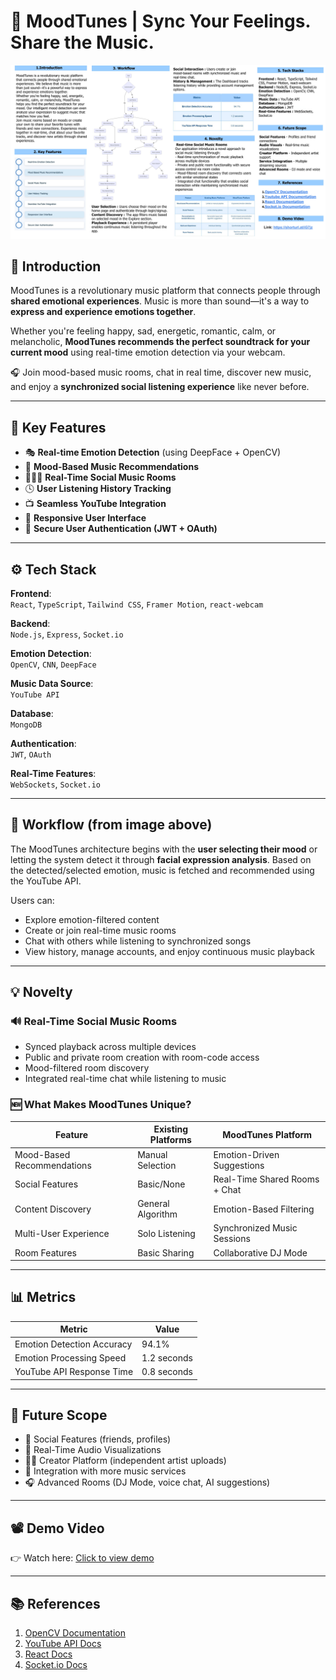 # 🎵 MoodTunes | Sync Your Feelings. Share the Music.

![MoodTunes Workflow](./MoodTunes_workflow.jpg)

## 🌟 Introduction

MoodTunes is a revolutionary music platform that connects people through **shared emotional experiences**. Music is more than sound—it's a way to **express and experience emotions together**.

Whether you're feeling happy, sad, energetic, romantic, calm, or melancholic, **MoodTunes recommends the perfect soundtrack for your current mood** using real-time emotion detection via your webcam.

🎧 Join mood-based music rooms, chat in real time, discover new music, and enjoy a **synchronized social listening experience** like never before.

---

## 🚀 Key Features

- 🎭 **Real-time Emotion Detection** (using DeepFace + OpenCV)
- 🎵 **Mood-Based Music Recommendations**
- 🧑‍🤝‍🧑 **Real-Time Social Music Rooms**
- 🕓 **User Listening History Tracking**
- 📺 **Seamless YouTube Integration**
- 📱 **Responsive User Interface**
- 🔐 **Secure User Authentication (JWT + OAuth)**

---

## ⚙️ Tech Stack

**Frontend**:  
`React`, `TypeScript`, `Tailwind CSS`, `Framer Motion`, `react-webcam`

**Backend**:  
`Node.js`, `Express`, `Socket.io`

**Emotion Detection**:  
`OpenCV`, `CNN`, `DeepFace`

**Music Data Source**:  
`YouTube API`

**Database**:  
`MongoDB`

**Authentication**:  
`JWT`, `OAuth`

**Real-Time Features**:  
`WebSockets`, `Socket.io`

---

## 🧠 Workflow (from image above)

The MoodTunes architecture begins with the **user selecting their mood** or letting the system detect it through **facial expression analysis**. Based on the detected/selected emotion, music is fetched and recommended using the YouTube API.

Users can:
- Explore emotion-filtered content
- Create or join real-time music rooms
- Chat with others while listening to synchronized songs
- View history, manage accounts, and enjoy continuous music playback

---

## 💡 Novelty

### 🔊 Real-Time Social Music Rooms
- Synced playback across multiple devices
- Public and private room creation with room-code access
- Mood-filtered room discovery
- Integrated real-time chat while listening to music

### 🆕 What Makes MoodTunes Unique?
| Feature                        | Existing Platforms     | MoodTunes Platform            |
|-------------------------------|------------------------|-------------------------------|
| Mood-Based Recommendations    | Manual Selection       | Emotion-Driven Suggestions    |
| Social Features               | Basic/None             | Real-Time Shared Rooms + Chat |
| Content Discovery             | General Algorithm      | Emotion-Based Filtering       |
| Multi-User Experience         | Solo Listening         | Synchronized Music Sessions   |
| Room Features                 | Basic Sharing          | Collaborative DJ Mode         |

---

## 📊 Metrics

| Metric                      | Value         |
|----------------------------|---------------|
| Emotion Detection Accuracy | 94.1%         |
| Emotion Processing Speed   | 1.2 seconds   |
| YouTube API Response Time  | 0.8 seconds   |

---

## 🔭 Future Scope

- 👥 Social Features (friends, profiles)
- 🎨 Real-Time Audio Visualizations
- 🧑‍🎤 Creator Platform (independent artist uploads)
- 🔌 Integration with more music services
- 🎧 Advanced Rooms (DJ Mode, voice chat, AI suggestions)

---

## 📽️ Demo Video

👉 Watch here: [Click to view demo](https://drive.google.com/file/d/1i3djABr4Pk7cgZD6X_rGO1QLb-fzavMT/view?usp=sharing)

---

## 📚 References

1. [OpenCV Documentation](https://docs.opencv.org/)
2. [YouTube API Docs](https://developers.google.com/youtube/v3)
3. [React Docs](https://react.dev/learn)
4. [Socket.io Docs](https://socket.io/docs/v4/)

